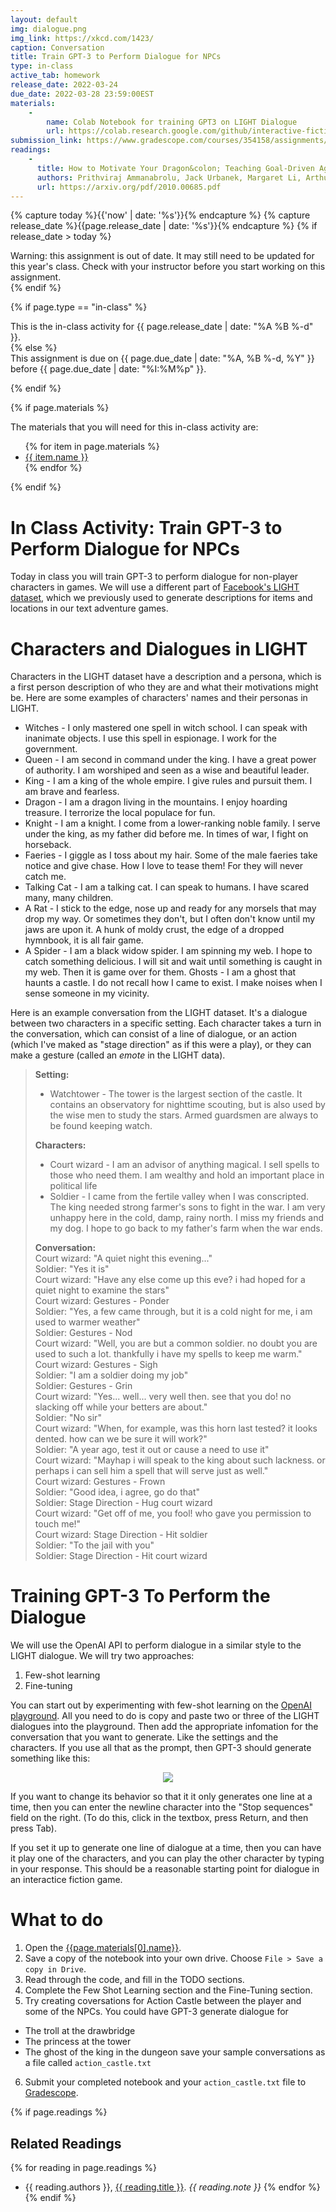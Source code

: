```yaml
---
layout: default
img: dialogue.png
img_link: https://xkcd.com/1423/
caption: Conversation 
title: Train GPT-3 to Perform Dialogue for NPCs
type: in-class
active_tab: homework
release_date: 2022-03-24
due_date: 2022-03-28 23:59:00EST
materials:
    - 
        name: Colab Notebook for training GPT3 on LIGHT Dialogue
        url: https://colab.research.google.com/github/interactive-fiction-class/interactive-fiction-class.github.io/blob/master/in_class_activities/dialogue/Fine-Tune_OpenAI_on_LIGHT_Dialogues.ipynb
submission_link: https://www.gradescope.com/courses/354158/assignments/1948552
readings:
    -
      title: How to Motivate Your Dragon&colon; Teaching Goal-Driven Agents to Speak and Act in Fantasy Worlds
      authors: Prithviraj Ammanabrolu, Jack Urbanek, Margaret Li, Arthur Szlam, Tim Rocktäschel, Jason Weston
      url: https://arxiv.org/pdf/2010.00685.pdf
---
```


<!-- Check whether the assignment is ready to release -->
{% capture today %}{{'now' | date: '%s'}}{% endcapture %}
{% capture release_date %}{{page.release_date | date: '%s'}}{% endcapture %}
{% if release_date > today %} 
<div class="alert alert-danger">
Warning: this assignment is out of date.  It may still need to be updated for this year's class.  Check with your instructor before you start working on this assignment.
</div>
{% endif %}
<!-- End of check whether the assignment is up to date -->



{% if page.type == "in-class" %}
<!-- In class activity -->
<div class="alert alert-info">
This is the in-class activity for {{ page.release_date | date: "%A %B %-d" }}.
</div>
{% else %}
<!-- Homework assignment -->
<div class="alert alert-info">
This assignment is due on {{ page.due_date | date: "%A, %B %-d, %Y" }} before {{ page.due_date | date: "%I:%M%p" }}. 
</div>

{% endif %}

{% if page.materials %}
<div class="alert alert-info">
The materials that you will need for this in-class activity are:
<ul>
{% for item in page.materials %}
<li><a href="{{item.url}}">{{ item.name }}</a></li>
{% endfor %}
</ul>
</div>
{% endif %}



In Class Activity: Train GPT-3 to Perform Dialogue for NPCs
=============================================================

Today in class you will train GPT-3 to perform dialogue for non-player characters in games.  We will use a different part of [Facebook's LIGHT dataset](https://parl.ai/projects/light/), which we previously used to generate descriptions for items and locations in our text adventure games.  


# Characters and Dialogues in LIGHT 


Characters in the LIGHT dataset have a description and a persona, which is a first person description of who they are and what their motivations might be. Here are some examples of characters' names and their personas in LIGHT.

* Witches - I only mastered one spell in witch school. I can speak with inanimate objects. I use this spell in espionage. I work for the government.
* Queen - I am second in command under the king. I have a great power of authority. I am worshiped and seen as a wise and beautiful leader.
* King - I am a king of the whole empire. I give rules and pursuit them. I am brave and fearless.
* Dragon - I am a dragon living in the mountains. I enjoy hoarding treasure. I terrorize the local populace for fun.
* Knight - I am a knight. I come from a lower-ranking noble family. I serve under the king, as my father did before me. In times of war, I fight on horseback.
* Faeries - I giggle as I toss about my hair.  Some of the male faeries take notice and give chase.  How I love to tease them!  For they will never catch me.
* Talking Cat - I am a talking cat. I can speak to humans. I have scared many, many children.
* A Rat - I stick to the edge, nose up and ready for any morsels that may drop my way. Or sometimes they don't, but I often don't know until my jaws are upon it. A hunk of moldy crust, the edge of a dropped hymnbook, it is all fair game.
* A Spider - I am a black widow spider.  I am spinning my web.  I hope to catch something delicious.  I will sit and wait until something is caught in my web.  Then it is game over for them.
Ghosts - I am a ghost that haunts a castle. I do not recall how I came to exist. I make noises when I sense someone in my vicinity.

<!--
, a character type (person, creature or object), a location (```in_room_id```) and an inventory (```carrying_objects```).

Here is an example of the Gravedigger character.
```python
light_environment['characters']['203']

{'base_form': ['gravedigger'],
 'carrying_objects': [890],
 'char_type': 'person',
 'character_id': 203,
 'corrected_name': 'gravedigger',
 'desc': 'You might want to talk to the gravedigger, specially if your looking for a friend, he might be odd but you will find a friend in him.',
 'ex_room_ids': [100, 349],
 'in_room_ids': [62],
 'is_plural': 0,
 'name': 'gravedigger',
 'orig_room_id': 349,
 'personas': ["I am low paid labor in this town. I do a job that many people shun because of my contact with death. I am very lonely and wish I had someone to talk to who isn't dead."],
 'wearing_objects': [],
 'wielding_objects': []}
 ```
-->


Here is an example conversation from the LIGHT dataset.  It's a dialogue between two characters in a specific setting.  Each character takes a turn in the conversation, which can consist of a line of dialogue, or an action (which I've maked as "stage direction" as if this were a play), or they can make a gesture (called an *emote* in the LIGHT data).

> **Setting:**
> * Watchtower - The tower is the largest section of the castle. It contains an observatory for nighttime scouting, but is also used by the wise men to study the stars. Armed guardsmen are always to be found keeping watch. 
>
> **Characters:**
> * Court wizard - I am an advisor of anything magical. I sell spells to those who need them. I am wealthy and hold an important place in political life
> * Soldier - I came from the fertile valley when I was conscripted. The king needed strong farmer's sons to fight in the war. I am very unhappy here in the cold, damp, rainy north. I miss my friends and my dog. I hope to go back to my father's farm when the war ends.
>  
> **Conversation:** <br />
> Court wizard: "A quiet night this evening..." <br />
> Soldier: "Yes it is" <br />
> Court wizard: "Have any else come up this eve? i had hoped for a quiet night to examine the stars" <br />
> Court wizard: Gestures - Ponder <br />
> Soldier: "Yes, a few came through, but it is a cold night for me, i am used to warmer weather" <br />
> Soldier: Gestures - Nod <br />
> Court wizard: "Well, you are but a common soldier.  no doubt you are used to such a lot.  thankfully i have my spells to keep me warm." <br />
> Court wizard: Gestures - Sigh <br />
> Soldier: "I am a soldier doing my job" <br />
> Soldier: Gestures - Grin <br />
> Court wizard: "Yes... well... very well then.  see that you do!  no slacking off while your betters are about." <br />
> Soldier: "No sir" <br />
> Court wizard: "When, for example, was this horn last tested?  it looks dented.  how can we be sure it will work?" <br />
> Soldier: "A year ago, test it out or cause a need to use it" <br />
> Court wizard: "Mayhap i will speak to the king about such lackness.  or perhaps i can sell him a spell that will serve just as well." <br />
> Court wizard: Gestures - Frown <br />
> Soldier: "Good idea, i agree, go do that" <br />
> Soldier: Stage Direction - Hug court wizard <br />
> Court wizard: "Get off of me, you fool!  who gave you permission to touch me!" <br />
> Court wizard: Stage Direction - Hit soldier <br />
> Soldier: "To the jail with you" <br />
> Soldier: Stage Direction - Hit court wizard <br />

# Training GPT-3 To Perform the Dialogue

We will use the OpenAI API to perform dialogue in a similar style to the LIGHT dialogue.  We will try two approaches:
1. Few-shot learning
2. Fine-tuning

You can start out by experimenting with few-shot learning on the [OpenAI playground](https://beta.openai.com/playground).  All you need to do is copy and paste two or three of the LIGHT dialogues into the playground.  Then add the appropriate infomation for the conversation that you want to generate.  Like the settings and the characters.  If you use all that as the prompt, then GPT-3 should generate something like this:

<center>
<img src="few-shot-dialogues.png" class="img-responsive"/>
</center>


If you want to change its behavior so that it it only generates one line at a time, then you can enter the newline character into the "Stop sequences" field on the right.  (To do this, click in the textbox, press Return, and then press Tab).

If you set it up to generate one line of dialogue at a time, then you can have it play one of the characters, and you can play the other character by typing in your response.  This should be a reasonable starting point for dialogue in an interactice fiction game.


# What to do

1. Open the [{{page.materials[0].name}}]({{page.materials[0].url}}).
2. Save a copy of the notebook into your own drive. Choose `File > Save a copy in Drive`.
3. Read through the code, and fill in the TODO sections.
4. Complete the Few Shot Learning section and the Fine-Tuning section.
5. Try creating coversations for Action Castle between the player and some of the NPCs.  You could have GPT-3 generate dialogue for
- The troll at the drawbridge
- The princess at the tower
- The ghost of the king in the dungeon
save your sample conversations as a file called `action_castle.txt`
6. Submit your completed notebook and your `action_castle.txt` file to [Gradescope]({{page.submission_link}}).



{% if page.readings %} 
## Related Readings
{% for reading in page.readings %}
* {{ reading.authors }}, <a href="{{ reading.url }}">{{ reading.title }}</a>.  <i>{{ reading.note }}</i>
{% endfor %}
{% endif %}

